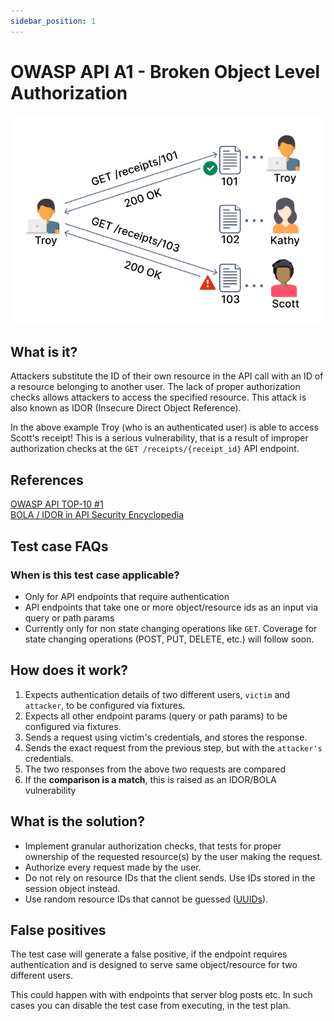 ```yaml
---
sidebar_position: 1
---
```


# OWASP API A1 - Broken Object Level Authorization
![IDOR / BOLA](../../assets/IDOR.svg)

## What is it?
Attackers substitute the ID of their own resource in the API call with an ID of a resource belonging to another user. The lack of proper authorization checks allows attackers to access the specified resource. This attack is also known as IDOR (Insecure Direct Object Reference).

In the above example Troy (who is an authenticated user) is able to access Scott's receipt! This is a serious vulnerability, that is a result of improper authorization checks at the `GET /receipts/{receipt_id}` API endpoint.

## References
[OWASP API TOP-10 #1](https://owasp.org/www-project-api-security/)  
[BOLA / IDOR in API Security Encyclopedia](https://apisecurity.io/encyclopedia/content/owasp/api1-broken-object-level-authorization)

## Test case FAQs
### When is this test case applicable?
* Only for API endpoints that require authentication
* API endpoints that take one or more object/resource ids as an input via query or path params
* Currently only for non state changing operations like `GET`. Coverage for state changing operations (POST, PUT, DELETE, etc.) will follow soon. 

## How does it work?
1. Expects authentication details of two different users, `victim` and `attacker`, to be configured via fixtures.
2. Expects all other endpoint params (query or path params) to be configured via fixtures.
3. Sends a request using victim's credentials, and stores the response.
4. Sends the exact request from the previous step, but with the `attacker's` credentials. 
5. The two responses from the above two requests are compared
6. If the **comparison is a match**, this is raised as an IDOR/BOLA vulnerability

## What is the solution?
* Implement granular authorization checks, that tests for proper ownership of the requested resource(s) by the user making the request.
* Authorize every request made by the user.
* Do not rely on resource IDs that the client sends. Use IDs stored in the session object instead.
* Use random resource IDs that cannot be guessed ([UUIDs](https://en.wikipedia.org/wiki/Universally_unique_identifier)).

## False positives
The test case will generate a false positive, if the endpoint requires authentication and is designed to serve same object/resource for two different users. 

This could happen with with endpoints that server blog posts etc. In such cases you can disable the test case from executing, in the test plan.
